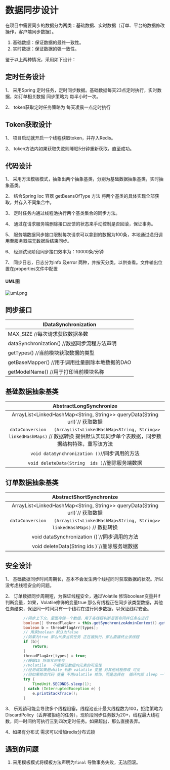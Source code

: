 # 数据同步设计

在项目中需要同步的数据分为两类：基础数据、实时数据（订单、平台的数据修改操作，客户端同步数据）。

1. 基础数据：保证数据的最终一致性。
2. 实时数据：保证数据的强一致性。

 

鉴于以上两种情况，采用如下设计：

## 定时任务设计

1、 采用Spring 定时任务，定时同步数据。基础数据每天23点定时执行，实时数据，如订单相关数据 同步策略为 每半小时一次。

2、 token获取定时任务策略为 每天凌晨一点定时执行

## Token获取设计

1、 项目启动就开启一个线程获取token，并存入Redis。

2、 token方法内如果获取失败则睡眠5分钟重新获取，直至成功。

## 代码设计

1、 采用方法模板模式，抽象出两个抽象基类，分别为基础数据抽象基类，实时抽象基类。

2、 结合Spring Ioc 容器 getBeansOfType 方法 将两个基类的具体实现全部获取，并存入不同集合中。

3、 定时任务内通过线程池执行两个基类集合的同步方法。

4、 通过在请求服务端删除接口反馈的状态来手动控制是否回滚，保证事务。

5、 服务端数据同步接口限制每次请求可以拿到的数据为100条，本地通过递归调用至服务器端无数据后结束同步。

6、 经测试现阶段同步接口效率为：10000条/分钟

7、 同步日志，日志分为info 及error 两种，并按天分类，以供查看。文件输出位置在properties文件中配置

####  UML图

![uml.png](https://i.loli.net/2019/07/23/5d36a25a5f13419240.png)

## 同步接口

| IDataSynchronization                            |
| ----------------------------------------------- |
| MAX_SIZE    //每次请求获取数据条数              |
| dataSynchronization() //数据同步流程方法声明    |
| getTypes()  //当前模块获取数据的类型            |
| getBaseMapper() //用于调用批量删除本地数据的DAO |
| getModelName() //用于打印当前模块名称           |



## 基础数据抽象基类

|                   AbstractLongSynchronize                    |
| :----------------------------------------------------------: |
| ArrayList<LinkedHashMap<String,   String>> queryData(String url)`// 获取数据 |
| `dataConversion   (ArrayList<LinkedHashMap<String, String>> linkedHashMaps)` // 数据转换 提供默认实现同步单个表数据，同步数据结构特殊，重写该方法 |
|        `void dataSynchronization ()`//同步调用的方法         |
|       `void deleteData(String  ids )`//删除服务端数据        |

 

## 订单数据抽象基类

|                   AbstractShortSynchronize                   |
| :----------------------------------------------------------: |
| ArrayList<LinkedHashMap<String,   String>> queryData(String url)`// 获取数据 |
| `dataConversion   (ArrayList<LinkedHashMap<String, String>> linkedHashMaps)` // 数据转换 |
|         void dataSynchronization ()`//同步调用的方法         |
|        void deleteData(String  ids )`//删除服务端数据        |



## 安全设计

1、 基础数据同步时间周期长，基本不会发生两个线程同时获取数据的状况。所以没考虑线程安全的问题。

2、 订单数据同步周期短，为保证线程安全，通过Volatile 修饰boolean变量并if判断变量，如果，Volatile修饰的变量true 那么有线程正在同步该类型数据，其他任务结束，保证同一时间只有一个线程在进行同步数据，以保证线程安全。

```java
 		//同步上下文，里面存储一个数组，用于各线程判断是否有同样任务在进行
		boolean[] threadFlagArr = this.getSynchronizeAdminContext().getThreadFlagArr();
        boolean b = threadFlagArr[types];
        // 用来boolean 默认为false
        //如果为true 那么代表当前任务 正在被执行，那么直接终止该线程
        if (b){
            return;
        }
        threadFlagArr[types] = true;
        //睡眠1S 将值写到主存  
		//Volatile   不能保证数组内元素的可见性
		//经测试如果是while 判断 valatile 变量 对其他线程修改 可见
		//但如果修改代码 变量 不用valatile 修饰，而是选择在  循环内部 sleep 一下，也能将工作内存的值从主存更新，个人理解，如果没sheep  那么工作内存没时间 将 值更到主存，同时也没时间 去主存更新值，睡了就闲了，就可以更新了
        try {
            TimeUnit.SECONDS.sleep(1);
        } catch (InterruptedException e) {
            e.printStackTrace();
        }
```



3、 乐观锁可能会导致多个线程阻塞，线程池设计最大线程数为100，拒绝策略为DiscardPolicy（丢弃被拒绝的任务），现阶段同步任务数为20+，线程最大线程数，同一时间约可执行三到四次定时任务。如果超出，那么直接丢弃。

4、如果有分布式 需求可以增加redis分布式锁



## 遇到的问题

1. 采用模板模式将模板方法声明为`final` 导致事务失败，无法回滚。

    
